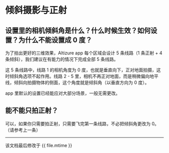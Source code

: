# 倾斜摄影与正射

## 设置里的相机倾斜角是什么？什么时候生效？如何设置？为什么不能设置成 0 度？

为了拍出更好的三维效果，Altizure app 每个区域会设计 5 条线路（1 条正射 + 4 条倾斜），我们建议在有能力的情况下完成全部 5 条线路。

这 5 条线路中，线路 1 的相机角度为 0 度，也就是垂直向下，正对地面拍摄，这时倾斜角选项不起作用。线路 2 - 5 里，相机不再正对地面，而是稍微偏向地平线，倾斜向拍摄物体的侧面，这个角度就是倾斜角（以垂直方向为 0 度）。

app 里默认的设置已经能应对大部分场景，一般无需更改。

## 能不能只拍正射？

可以，如果你只需要拍正射，只需要飞完第一条线路，不必把倾斜角更改为 0。（请参考上一条）

---

该文档最后修改于 {{ file.mtime }}
